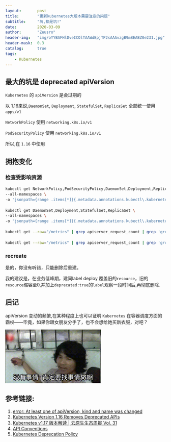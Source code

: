 ```yaml
---
layout:       post
title:        "更新kubernetes大版本需要注意的问题"
subtitle:     "坑,都是坑!"
date:         2020-03-09
author:       "Zeusro"
header-img:   "img/oYYBAFHlDveICOlTAAWdBpjTP2sAAAvzgB9mBEABZ0e231.jpg"
header-mask:  0.3
catalog:      true
tags:
    - Kubernetes
---
```


## 最大的坑是 deprecated apiVersion

`Kubernetes` 的 `apiVersion` 是会过期的

以 1.16来说,`DaemonSet`, `Deployment`, `StatefulSet`, `ReplicaSet` 全部统一使用 `apps/v1`

`NetworkPolicy`  使用 `networking.k8s.io/v1`

`PodSecurityPolicy` 使用 `networking.k8s.io/v1`

所以,在 `1.16` 中使用

## 拥抱变化


### 检查受影响资源

```bash
kubectl get NetworkPolicy,PodSecurityPolicy,DaemonSet,Deployment,ReplicaSet \
--all-namespaces \
-o 'jsonpath={range .items[*]}{.metadata.annotations.kubectl\.kubernetes\.io/last-applied-configuration}{"\n"}{end}' | grep '"apiVersion":"extensions/v1beta1"'

kubectl get DaemonSet,Deployment,StatefulSet,ReplicaSet \
--all-namespaces \
-o 'jsonpath={range .items[*]}{.metadata.annotations.kubectl\.kubernetes\.io/last-applied-configuration}{"\n"}{end}' | grep '"apiVersion":"apps/v1beta'

kubectl get --raw="/metrics" | grep apiserver_request_count | grep 'group="extensions"' | grep 'version="v1beta1"' | grep -v ingresses | grep -v 'client="hyperkube' | grep -v 'client="kubectl' | grep -v 'client="dashboard'

kubectl get --raw="/metrics" | grep apiserver_request_count | grep 'group="apps"' | grep 'version="v1beta' | grep -v 'client="hyperkube' | grep -v 'client="kubectl' | grep -v 'client="dashboard'

```

### recreate

是的，你没有听错，只能删除后重建。

我的建议是，在业务低峰期，建同label deploy 覆盖旧的`resource`，旧的`resource`缩容至0,并加上`deprecated:true`的`label`观察一段时间后,再彻底删除.

## 后记

apiVersion 变动的频繁,在某种程度上也可以证明 `Kubernetes` 在容器调度方面的霸权——毕竟，如果你跟女朋友分手了，也不会想给她买新衣服，对吧？

![](/img/sticker/云原生开发.gif)

## 参考链接:

1. [error: At least one of apiVersion, kind and name was changed](https://stackoverflow.com/questions/56386647/error-at-least-one-of-apiversion-kind-and-name-was-changed)
1. [Kubernetes Version 1.16 Removes Deprecated APIs](https://www.ibm.com/cloud/blog/announcements/kubernetes-version-1-16-removes-deprecated-apis)
1. [Kubernetes v1.17 版本解读 | 云原生生态周报 Vol. 31](https://yq.aliyun.com/articles/739120)
1. [API Conventions](https://github.com/kubernetes/community/blob/master/contributors/devel/sig-architecture/api-conventions.md)
1. [Kubernetes Deprecation Policy](https://kubernetes.io/docs/reference/using-api/deprecation-policy/)